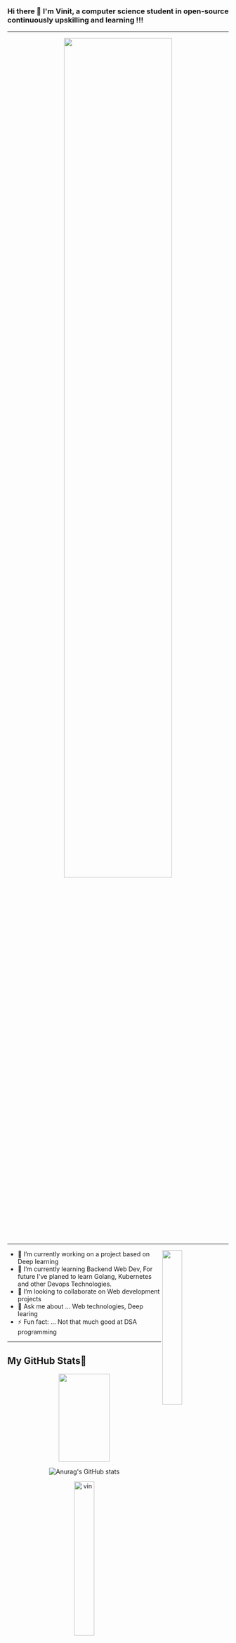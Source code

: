 ### Hi there 👋 I'm **Vinit**, a computer science student in open-source continuously upskilling and learning !!!
---
<div align='center'><img width="70%" src="https://i.pinimg.com/originals/7b/df/0c/7bdf0c51590e0787b1669a87bd7fbe02.jpg">
</div>

---

<img align="right" width="30%" src="https://i.pinimg.com/originals/5e/b6/b0/5eb6b09e67541d948a615a84b8da5d0c.png">


- 🔭 I’m currently working on a project based on Deep learning
- 🌱 I’m currently learning Backend Web Dev, For future I've planed to learn Golang, Kubernetes and other Devops Technologies.
- 👯 I’m looking to collaborate on Web development projects
- 💬 Ask me about ... Web technologies, Deep learing
- ⚡ Fun fact: ... Not that much good at DSA programming 

---

## My GitHub Stats🧬
<div align='center'>
  
<img width="48%" height="200px" src="https://github-readme-streak-stats.herokuapp.com/?user=VinitGurjar&theme=tokyonight" />
  
</div>
<div align='center'>

![Anurag's GitHub stats](https://github-readme-stats.vercel.app/api?username=VinitGurjar&show_icons=true&theme=synthwave)
<p><img   margin-left="50%" margin-right="50%"  width="30%" src="https://github-readme-stats.vercel.app/api/top-langs?username=VinitGurjar&show_icons=true&locale=en&layout=compact&theme=dark" alt="vin" /></p></div>

[![Readme Card](https://github-readme-stats.vercel.app/api/pin/?username=VinitGurjar&repo=Learning-Typescript&theme=dark)](https://github.com/VinitGurjar/Learning-Typescript)
[![Readme Card](https://github-readme-stats.vercel.app/api/pin/?username=TEDxMITUjjain&repo=TEDxMIT-UJJAIN-website&theme=dark)](https://github.com/TEDxMITUjjain/TEDxMIT-UJJAIN-website)
